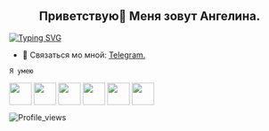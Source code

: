 <h2 align="center">Приветствую👋 Меня зовут Ангелина.</h2>


[![Typing SVG](https://readme-typing-svg.demolab.com/?lines=QA+Engineer;Manual+and+Automation&vcenter=true)](https://git.io/typing-svg)





- 💬 Связаться мо мной: [Telegram.](https://t.me/angelin_n)

```Я умею```

<p align="left">
 <img align="center" src="https://cdn.jsdelivr.net/gh/devicons/devicon/icons/python/python-original-wordmark.svg" width="40" height="40"/>
 <img align="center" src="https://playwright.dev/img/playwright-logo.svg" width="40" height="40"/>
 <img align="center" src="https://cdn.jsdelivr.net/gh/devicons/devicon/icons/html5/html5-original-wordmark.svg" width="40" height="40"/>     
 <img align="center" src="https://cdn.jsdelivr.net/gh/devicons/devicon/icons/css3/css3-original-wordmark.svg" width="40" height="40"/>
 <img align="center" src="https://cdn.jsdelivr.net/gh/devicons/devicon/icons/pytest/pytest-original-wordmark.svg" width="40" height="40"/>
 <img  align="center"src="https://cdn.jsdelivr.net/gh/devicons/devicon/icons/gitlab/gitlab-original-wordmark.svg" width="40" height="40"/>
          
          
 
 </p>
          
![Profile_views](https://komarev.com/ghpvc/?username=filangelin&color=ff69b4&style=for-the-badge)

